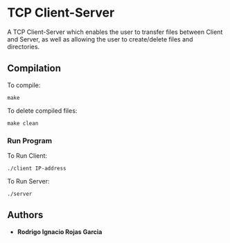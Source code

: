 # TCP Client-Server

A TCP Client-Server which enables the user to transfer files between Client and Server, as well as allowing the user to create/delete files and directories.

## Compilation

To compile:
```
make
```
To delete compiled files:
```
make clean
```

### Run Program

To Run Client:
```
./client IP-address
```
To Run Server:
```
./server
```

## Authors

* **Rodrigo Ignacio Rojas Garcia** 



